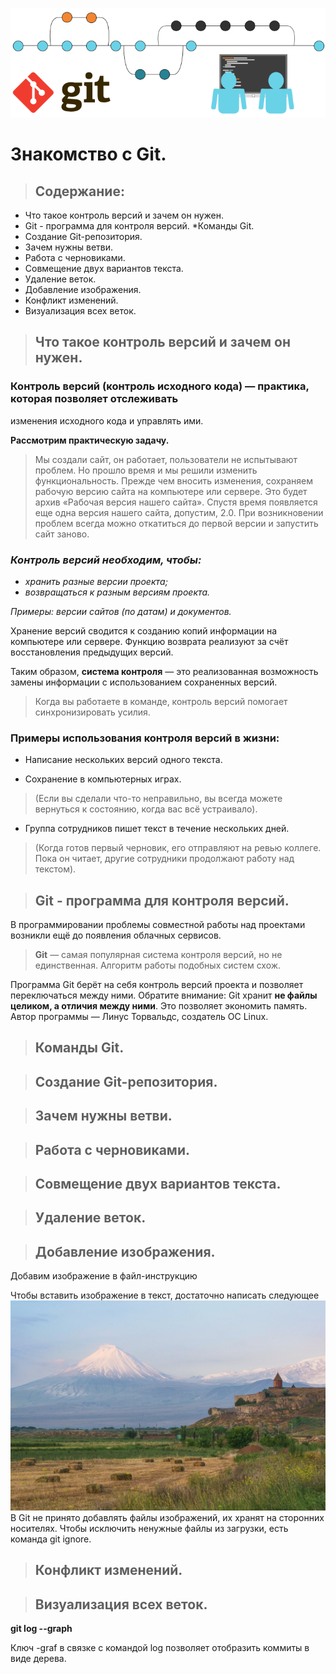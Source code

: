 ![Git_images](Git_images.png)
# __Знакомство с Git.__

> ## __Содержание:__
* Что такое контроль версий и зачем он нужен.
* Git - программа для контроля версий.
*Команды Git.
* Создание Git-репозитория.
* Зачем нужны ветви.
* Работа с черновиками.
* Совмещение двух вариантов текста.
* Удаление веток.
* Добавление изображения.
* Конфликт изменений.
* Визуализация всех веток.


>##  __Что такое контроль версий и зачем он нужен.__
### __Контроль версий (контроль исходного кода)__ — практика, которая позволяет отслеживать
изменения исходного кода и управлять ими.

__Рассмотрим практическую задачу.__

> Мы создали сайт, он работает, пользователи не испытывают проблем. Но прошло время и мы
решили изменить функциональность. Прежде чем вносить изменения, сохраняем рабочую версию
сайта на компьютере или сервере. Это будет архив «Рабочая версия нашего сайта». Спустя время
появляется еще одна версия нашего сайта, допустим, 2.0. При возникновении проблем всегда
можно откатиться до первой версии и запустить сайт заново.
### _Контроль версий необходим, чтобы:_
* _хранить разные версии проекта;_
* _возвращаться к разным версиям проекта._

_Примеры: версии сайтов (по датам) и документов._

Хранение версий сводится к созданию копий информации на компьютере или сервере.
Функцию возврата реализуют за счёт восстановления предыдущих версий.

Таким образом, __система контроля__ — это реализованная возможность замены информации
с использованием сохраненных версий.

>Когда вы работаете в команде, контроль версий помогает синхронизировать усилия.

### __Примеры использования контроля версий в жизни:__
 * Написание нескольких версий одного текста.

 * Сохранение в компьютерных играх.

>(Если вы сделали что-то неправильно, вы всегда можете вернуться к состоянию, когда вас всё устраивало).

 * Группа сотрудников пишет текст в течение
нескольких дней.

>(Когда готов первый черновик, его
отправляют на ревью коллеге. Пока он
читает, другие сотрудники продолжают
работу над текстом).

>## __Git - программа для контроля версий.__

В программировании проблемы совместной
работы над проектами возникли ещё до
появления облачных сервисов.

>__Git__ — самая популярная система контроля
версий, но не единственная. Алгоритм
работы подобных систем схож.

Программа Git берёт на себя контроль версий
проекта и позволяет переключаться между
ними. Обратите внимание: Git хранит __не файлы целиком, а отличия между ними__. Это позволяет экономить память. Автор программы — Линус Торвальдс, создатель ОС Linux.



>## __Команды Git.__


>## __Создание Git-репозитория.__


>## __Зачем нужны ветви.__

>## __Работа с черновиками.__

>## __Совмещение двух вариантов текста.__

>## __Удаление веток.__

>## __Добавление изображения.__
Добавим изображение в файл-инструкцию

Чтобы вставить изображение в текст, достаточно написать следующее![Араратская_гора](Араратская_гора.jpg)
В Git не принято добавлять файлы
изображений, их хранят на сторонних
носителях. Чтобы исключить ненужные файлы
из загрузки, есть команда git ignore.

>## __Конфликт изменений.__

>## __Визуализация всех веток.__


__git log --graph__

Ключ -graf в связке с командой log позволяет отобразить коммиты в виде дерева.

